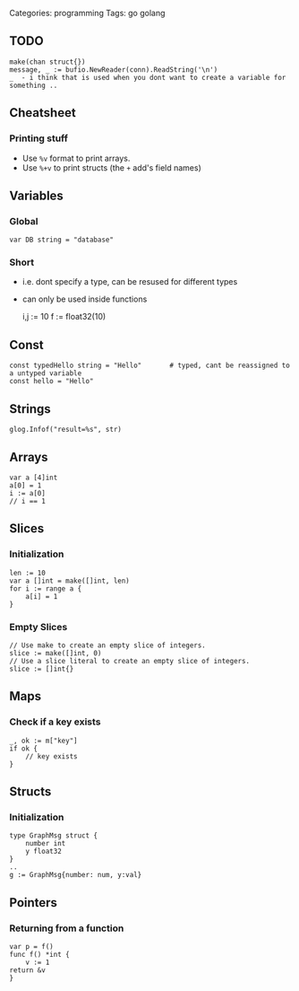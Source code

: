 Categories: programming
Tags: go
      golang
      


## TODO

	make(chan struct{})
	message, _ := bufio.NewReader(conn).ReadString('\n')
	_  - i think that is used when you dont want to create a variable for something ..


## Cheatsheet

### Printing stuff

- Use `%v` format to print arrays.
- Use `%+v` to print structs (the `+` add's field names)

## Variables

### Global

	var DB string = "database"

###  Short 

- i.e. dont specify a type, can be resused for different types
- can only be used inside functions

	i,j := 10
	f := float32(10)

## Const

	const typedHello string = "Hello"		# typed, cant be reassigned to a untyped variable
	const hello = "Hello"

## Strings

	glog.Infof("result=%s", str)

## Arrays

	var a [4]int
	a[0] = 1
	i := a[0]
	// i == 1

## Slices

### Initialization

	len := 10
	var a []int = make([]int, len)
	for i := range a {
		a[i] = 1
	}

### Empty Slices

	// Use make to create an empty slice of integers.
	slice := make([]int, 0)
	// Use a slice literal to create an empty slice of integers.
	slice := []int{}

## Maps

### Check if a key exists

	_, ok := m["key"]
	if ok {
		// key exists
	}

## Structs

### Initialization

	type GraphMsg struct {
		number int
		y float32
	}
	..
	g := GraphMsg{number: num, y:val}
	
## Pointers

### Returning from a function

	var p = f()
	func f() *int {
		v := 1
	return &v
	}

